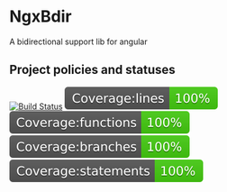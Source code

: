 # NgxBdir
A bidirectional support lib for angular

## Project policies and statuses
[![Build Status](https://travis-ci.org/10bis/ngx-bdir.svg?branch=master)](https://travis-ci.org/10bis/ngx-bdir)
![coverage: lines](./coverage/badge-lines.svg)
![coverage: functions](./coverage/badge-functions.svg)
![coverage: branches](./coverage/badge-branches.svg)
![coverage: statements](./coverage/badge-statements.svg)
